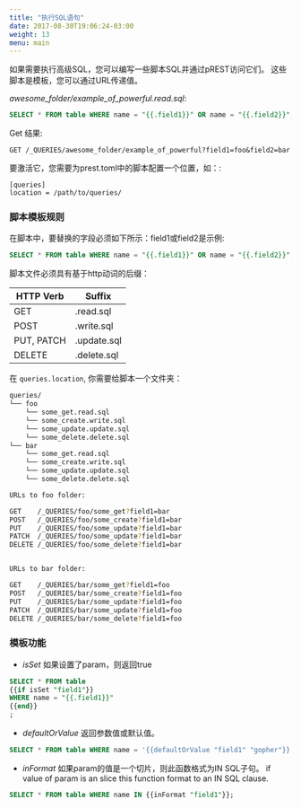 ```yaml
---
title: "执行SQL语句"
date: 2017-08-30T19:06:24-03:00
weight: 13
menu: main
---
```


如果需要执行高级SQL，您可以编写一些脚本SQL并通过pREST访问它们。 这些脚本是模板，您可以通过URL传递值。

_awesome_folder/example_of_powerful.read.sql_:
```sql
SELECT * FROM table WHERE name = "{{.field1}}" OR name = "{{.field2}}";
```

Get 结果:

```
GET /_QUERIES/awesome_folder/example_of_powerful?field1=foo&field2=bar
```

要激活它，您需要为prest.toml中的脚本配置一个位置，如：:

```
[queries]
location = /path/to/queries/
```
### 脚本模板规则

在脚本中，要替换的字段必须如下所示：field1或field2是示例:

```sql
SELECT * FROM table WHERE name = "{{.field1}}" OR name = "{{.field2}}";
```

脚本文件必须具有基于http动词的后缀：

|HTTP Verb|Suffix|
|---|---|
|GET|.read.sql|
|POST|.write.sql|
|PUT, PATCH|.update.sql|
|DELETE|.delete.sql|

在 `queries.location`, 你需要给脚本一个文件夹：


```sh
queries/
└── foo
    └── some_get.read.sql
    └── some_create.write.sql
    └── some_update.update.sql
    └── some_delete.delete.sql
└── bar
    └── some_get.read.sql
    └── some_create.write.sql
    └── some_update.update.sql
    └── some_delete.delete.sql

URLs to foo folder:

GET    /_QUERIES/foo/some_get?field1=bar
POST   /_QUERIES/foo/some_create?field1=bar
PUT    /_QUERIES/foo/some_update?field1=bar
PATCH  /_QUERIES/foo/some_update?field1=bar
DELETE /_QUERIES/foo/some_delete?field1=bar


URLs to bar folder:

GET    /_QUERIES/bar/some_get?field1=foo
POST   /_QUERIES/bar/some_create?field1=foo
PUT    /_QUERIES/bar/some_update?field1=foo
PATCH  /_QUERIES/bar/some_update?field1=foo
DELETE /_QUERIES/bar/some_delete?field1=foo
```

### 模板功能

- *isSet* 如果设置了param，则返回true

```sql
SELECT * FROM table
{{if isSet "field1"}}
WHERE name = "{{.field1}}"
{{end}}
;
```

- *defaultOrValue* 返回参数值或默认值。

```sql
SELECT * FROM table WHERE name = '{{defaultOrValue "field1" "gopher"}}';
```

- *inFormat* 如果param的值是一个切片，则此函数格式为IN SQL子句。
if value of param is an slice this function format to an IN SQL clause.

```sql
SELECT * FROM table WHERE name IN {{inFormat "field1"}};
```
